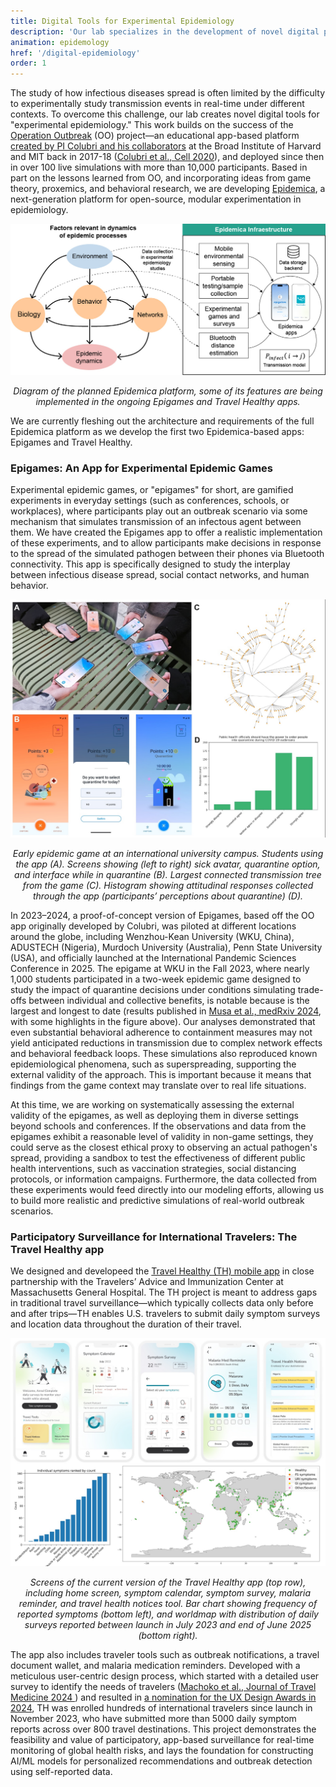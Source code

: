 ```yaml
---
title: Digital Tools for Experimental Epidemiology
description: 'Our lab specializes in the development of novel digital platforms to study infectious disease transmission. By creating immersive, game-like mobile applications such as Epigames, we are able to conduct "experimental epidemic games" that generate high-resolution data on human behavior during simulated outbreaks in real life settings. These tools provide a unique, ethical proxy for observing pathogen spread, allowing us to test public health interventions and understand how individual and collective actions influence epidemic outcomes in diverse environmental, cultural, and social settings.'
animation: epidemology
href: '/digital-epidemiology'
order: 1
---
```


The study of how infectious diseases spread is often limited by the difficulty to experimentally study transmission events in real-time under different contexts. To overcome this challenge, our lab creates novel digital tools for "experimental epidemiology." This work builds on the success of the <a href="https://operationoutbreak.org/" target="_blank">Operation Outbreak</a> (OO) project—an educational app-based platform <a href="https://www.wired.com/story/opinion-disease-simulation/" target="_blank">created by PI Colubri and his collaborators</a> at the Broad Institute of Harvard and MIT back in 2017-18 (<a href="https://pubmed.ncbi.nlm.nih.gov/32905783/" target="_blank">Colubri et al., Cell 2020</a>), and deployed since then in over 100 live simulations with more than 10,000 participants. Based in part on the lessons learned from OO, and incorporating ideas from game theory, proxemics, and behavioral research, we are developing <a href="https://epidemica.info/" target="_blank">Epidemica</a>, a next-generation platform for open-source, modular experimentation in epidemiology. 

![Diagram of the planned Epidemica platform](./epidemica-diagram.jpg)
*<p style="text-align: center;">Diagram of the planned Epidemica platform, some of its features are being implemented in the ongoing Epigames and Travel Healthy apps.</p>*

We are currently fleshing out the architecture and requirements of the full Epidemica platform as we develop the first two Epidemica-based apps: Epigames and Travel Healthy.

###  Epigames: An App for Experimental Epidemic Games

Experimental epidemic games, or "epigames" for short, are gamified experiments in everyday settings (such as conferences, schools, or workplaces), where participants play out an outbreak scenario via some mechanism that simulates transmission of an infectous agent between them. We have created the Epigames app to offer a realistic implementation of these experiments, and to allow participants make decisions in response to the spread of the simulated pathogen between their phones via Bluetooth connectivity. This app is specifically designed to study the interplay between infectious disease spread, social contact networks, and human behavior.

![Early Epidemic game](./early-epigame.jpg)
*<p style="text-align: center;">Early epidemic game at an international university campus. Students using the app (A). Screens showing (left to right) sick avatar, quarantine option, and interface while in quarantine (B). Largest connected transmission tree from the game (C). Histogram showing attitudinal responses collected through the app (participants’ perceptions about quarantine) (D).</p>*

In 2023–2024, a proof-of-concept version of Epigames, based off the OO app originally developed by Colubri, was piloted at different locations around the globe, including Wenzhou-Kean University (WKU, China), ADUSTECH (Nigeria), Murdoch University (Australia), Penn State University (USA), and officially launched at the International Pandemic Sciences Conference in 2025. The epigame at WKU in the Fall 2023, where nearly 1,000 students participated in a two-week epidemic game designed to study the impact of quarantine decisions under conditions simulating trade-offs between individual and collective benefits, is notable because is the largest and longest to date (results published in <a href="https://www.medrxiv.org/content/10.1101/2024.12.14.24318955v2" target="_blank">Musa et al., medRxiv 2024</a>, with some highlights in the figure above). Our analyses demonstrated that even substantial behavioral adherence to containment measures may not yield anticipated reductions in transmission due to complex network effects and behavioral feedback loops. These simulations also reproduced known epidemiological phenomena, such as superspreading, supporting the external validity of the approach. This is important because it means that findings from the game context may translate over to real life situations.

At this time, we are working on systematically assessing the external validity of the epigames, as well as deploying them in diverse settings beyond schools and conferences. If the observations and data from the epigames exhibit a reasonable level of validity in non-game settings, they could serve as the closest ethical proxy to observing an actual pathogen's spread, providing a sandbox to test the effectiveness of different public health interventions, such as vaccination strategies, social distancing protocols, or information campaigns. Furthermore, the data collected from these experiments would feed directly into our modeling efforts, allowing us to build more realistic and predictive simulations of real-world outbreak scenarios.

### Participatory Surveillance for International Travelers: The Travel Healthy app

We designed and developeed the <a href="https://gten.massgeneral.org/projects/travel-healthy-app/" target="_blank">Travel Healthy (TH) mobile app</a> in close partnership with the Travelers’ Advice and Immunization Center at Massachusetts General Hospital. The TH project is meant to address gaps in traditional travel surveillance—which typically collects data only before and after trips—TH enables U.S. travelers to submit daily symptom surveys and location data throughout the duration of their travel. 

![Travel Healthy app and data](./th-app-data.jpg)
*<p style="text-align: center;">Screens of the current version of the Travel Healthy app (top row), including home screen, symptom calendar, symptom survey, malaria  reminder, and travel health notices tool. Bar chart showing frequency of reported symptoms (bottom left), and worldmap with distribution of daily surveys reported between launch in July 2023 and end of June 2025 (bottom right).</p>*

The app also includes traveler tools such as outbreak notifications, a travel document wallet, and malaria medication reminders. Developed with a meticulous user-centric design process, which started with a detailed user survey to identify the needs of travelers (<a href="https://pubmed.ncbi.nlm.nih.gov/37410376/" target="_blank">Machoko et al., Journal of Travel Medicine 2024 </a>) and resulted in <a href="https://ux-design-awards.com/winners/2024-2-travel-healthy" target="_blank">a nomination for the UX Design Awards in 2024</a>, TH was enrolled hundreds of international travelers since launch in November 2023, who have submitted more than 5000 daily symptom reports across over 800 travel destinations. This project demonstrates the feasibility and value of participatory, app-based surveillance for real-time monitoring of global health risks, and lays the foundation for constructing AI/ML models for personalized recommendations and outbreak detection using self-reported data.